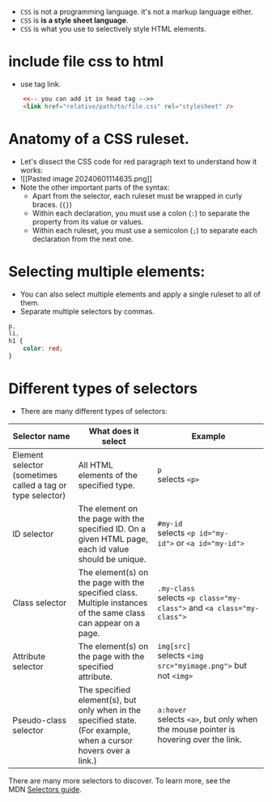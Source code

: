 - `CSS` is not a programming language. it's not a markup language either. 
- `CSS` is **is a style sheet language**.
- `CSS` is what you use to selectively style HTML elements.
# include file css to html
- use tag link.
```HTML
	<<-- you can add it in head tag -->>
	<link href="relative/path/to/file.css" rel="stylesheet" />
```

# Anatomy of a CSS ruleset.
- Let's dissect the CSS code for red paragraph text to understand how it works:
- ![[Pasted image 20240601114635.png]]
- Note the other important parts of the syntax:
	- Apart from the selector, each ruleset must be wrapped in curly braces. (`{}`)
	- Within each declaration, you must use a colon (`:`) to separate the property from its value or values.
	- Within each ruleset, you must use a semicolon (`;`) to separate each declaration from the next one.

# Selecting multiple elements:
- You can also select multiple elements and apply a single ruleset to all of them.
- Separate multiple selectors by commas.
```CSS
p,
li,
h1 {
	color: red;
}
```

# Different types of selectors
- There are many different types of selectors:

| Selector name                                              | What does it select                                                                                              | Example                                                                                  |
| ---------------------------------------------------------- | ---------------------------------------------------------------------------------------------------------------- | ---------------------------------------------------------------------------------------- |
| Element selector (sometimes called a tag or type selector) | All HTML elements of the specified type.                                                                         | `p`  <br>selects `<p>`                                                                   |
| ID selector                                                | The element on the page with the specified ID. On a given HTML page, each id value should be unique.             | `#my-id`  <br>selects `<p id="my-id">` or `<a id="my-id">`                               |
| Class selector                                             | The element(s) on the page with the specified class. Multiple instances of the same class can appear on a page.  | `.my-class`  <br>selects `<p class="my-class">` and `<a class="my-class">`               |
| Attribute selector                                         | The element(s) on the page with the specified attribute.                                                         | `img[src]`  <br>selects `<img src="myimage.png">` but not `<img>`                        |
| Pseudo-class selector                                      | The specified element(s), but only when in the specified state. (For example, when a cursor hovers over a link.) | `a:hover`  <br>selects `<a>`, but only when the mouse pointer is hovering over the link. |

There are many more selectors to discover. To learn more, see the MDN [Selectors guide](https://developer.mozilla.org/en-US/docs/Learn/CSS/Building_blocks/Selectors).